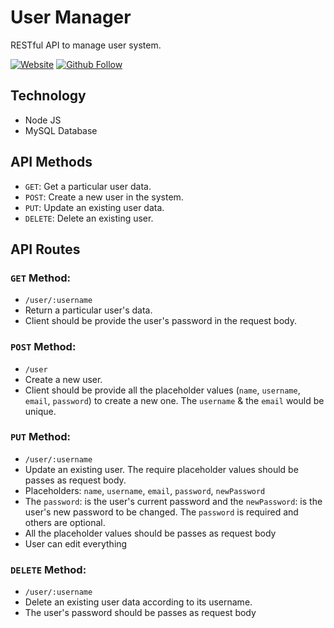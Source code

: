 # User Manager

RESTful API to manage user system.

[![Website](https://img.shields.io/website?label=saminyasar%20🚀&name=hello&style=flat&url=https://saminyasar.netlify.app/)](https://saminyasar.netlify.app/)
[![Github Follow](https://img.shields.io/github/followers/saminyasar004?label=saminyasar004&style=social)](https://github.com/saminyasar004/)

## Technology

-   Node JS
-   MySQL Database

## API Methods

-   `GET`: Get a particular user data.
-   `POST`: Create a new user in the system.
-   `PUT`: Update an existing user data.
-   `DELETE`: Delete an existing user.

## API Routes

### `GET` Method:

-   `/user/:username`
-   Return a particular user's data.
-   Client should be provide the user's password in the request body.

### `POST` Method:

-   `/user`
-   Create a new user.
-   Client should be provide all the placeholder values (`name`, `username`, `email`, `password`) to create a new one. The `username` & the `email` would be unique.

### `PUT` Method:

-   `/user/:username`
-   Update an existing user. The require placeholder values should be passes as request body.
-   Placeholders: `name`, `username`, `email`, `password`, `newPassword`
-   The `password`: is the user's current password and the `newPassword`: is the user's new password to be changed. The `password` is required and others are optional.
-   All the placeholder values should be passes as request body
-   User can edit everything

### `DELETE` Method:

-   `/user/:username`
-   Delete an existing user data according to its username.
-   The user's password should be passes as request body
